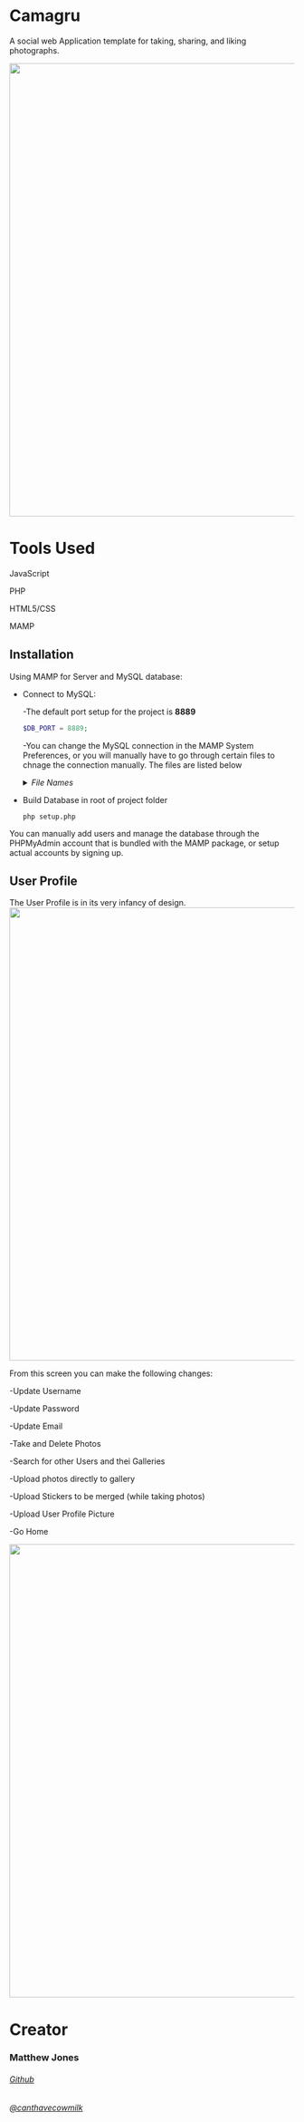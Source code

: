 # Camagru
A social web Application template for taking, sharing, and liking photographs.

<img src="https://i.ibb.co/MR353Hr/Screen-Shot-2019-04-08-at-8-37-19-PM.png" width="800" />

# Tools Used
<p>JavaScript</p>
<p>PHP</p>
<p>HTML5/CSS</p>
<p>MAMP</p>

## Installation
Using MAMP for Server and MySQL database:
- Connect to MySQL:

  -The default port setup for the project is **8889**
  ```php
  $DB_PORT = 8889;
  ```
  -You can change the MySQL connection in the MAMP System Preferences, or you will manually have to go through certain files to chnage the connection manually. The files are listed below
  <details>
  <summary>
  <i>File Names</i>
  </summary>
  <p>avatar_load.php</p>
  <p>check_forgot_pass.php</p>
  <p>check_new_user.php</p>
  <p>comment.php</p>
  <p>database.php</p>
  <p>delete_pic.php</p>
  <p>file_gall_Upload.php</p>
  <p>file_prof_Upload.php</p>
  <p>file_stick_Upload.php</p>
  <p>gallery_load.php</p>
  <p>grab_comments.php</p>
  <p>new_usr_session.php</p>
  <p>savephoto.php</p>
  <p>search.php</p>
  <p>send_likes.php</p>
  <p>sticker_load.php</p>
  <p>table_create.php</p>
  <p>usr_user_search.php</p>
  </details
- Build Database in root of project folder

  ```
  php setup.php
  ```
You can manually add users and manage the database through the PHPMyAdmin account that is bundled with the MAMP package, or setup actual accounts by signing up.

## User Profile
The User Profile is in its very infancy of design.
<img src="https://i.ibb.co/ZJ2KSLC/Screen-Shot-2019-04-08-at-10-26-13-PM.png" width="800" />

From this screen you can make the following changes:

  -Update Username
  
  -Update Password
  
  -Update Email
  
  -Take and Delete Photos
  
  -Search for other Users and thei Galleries
  
  -Upload photos directly to gallery
  
  -Upload Stickers to be merged (while taking photos)
  
  -Upload User Profile Picture
  
  -Go Home
  
  <img src="https://media.giphy.com/media/St8lXv7lRoa6g8Q4By/giphy.gif" width="800"/>

# Creator
### Matthew Jones
###### <a href="github.com/mjjply42">Github</a>
###### <a href="twitter.com/canthavecowmilk">@canthavecowmilk</a>
